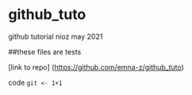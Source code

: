 # github_tuto
github tutorial nioz may 2021

##these files are tests

[link to repo] (https://github.com/emna-z/github_tuto)

code `git <- 1+1`